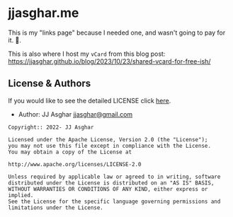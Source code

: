 # jjasghar.me

This is my "links page" because I needed one, and wasn't going to pay for it. :metal:. 

This is also where I host my `vCard` from this blog post: <https://jjasghar.github.io/blog/2023/10/23/shared-vcard-for-free-ish/>

## License & Authors

If you would like to see the detailed LICENSE click [here](./LICENSE).

- Author: JJ Asghar <jjasghar@gmail.com>

```text
Copyright:: 2022- JJ Asghar

Licensed under the Apache License, Version 2.0 (the "License");
you may not use this file except in compliance with the License.
You may obtain a copy of the License at

http://www.apache.org/licenses/LICENSE-2.0

Unless required by applicable law or agreed to in writing, software
distributed under the License is distributed on an "AS IS" BASIS,
WITHOUT WARRANTIES OR CONDITIONS OF ANY KIND, either express or implied.
See the License for the specific language governing permissions and
limitations under the License.
```

